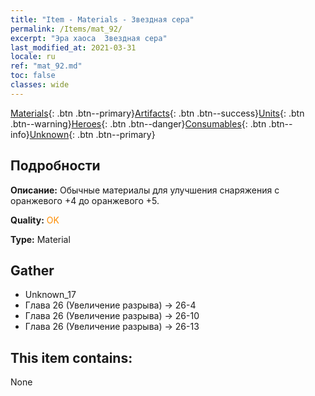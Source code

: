 ```yaml
---
title: "Item - Materials - Звездная сера"
permalink: /Items/mat_92/
excerpt: "Эра хаоса  Звездная сера"
last_modified_at: 2021-03-31
locale: ru
ref: "mat_92.md"
toc: false
classes: wide
---
```

 [Materials](/ru/Items/){: .btn .btn--primary}[Artifacts](/ru/Items/Artifacts/){: .btn .btn--success}[Units](/ru/Items/Units/){: .btn .btn--warning}[Heroes](/ru/Items/Heroes/){: .btn .btn--danger}[Consumables](/ru/Items/Consumables/){: .btn .btn--info}[Unknown](/ru/Items/Unknown/){: .btn .btn--primary}

## Подробности
 **Описание:** Обычные материалы для улучшения снаряжения c оранжевого +4 до оранжевого +5.

 **Quality:** <span style="color: #FF8C00">OK</span>

 **Type:** Material

## Gather

*    Unknown_17 
*    Глава 26 (Увеличение разрыва) -> 26-4 
*    Глава 26 (Увеличение разрыва) -> 26-10 
*    Глава 26 (Увеличение разрыва) -> 26-13 

## This item contains:

  None

